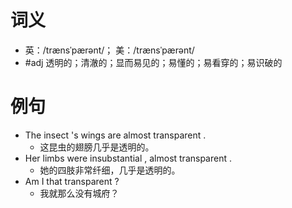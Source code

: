 # 词义
- 英：/trænsˈpærənt/； 美：/trænsˈpærənt/
- #adj 透明的；清澈的；显而易见的；易懂的；易看穿的；易识破的
# 例句
- The insect 's wings are almost transparent .
	- 这昆虫的翅膀几乎是透明的。
- Her limbs were insubstantial , almost transparent .
	- 她的四肢非常纤细，几乎是透明的。
- Am I that transparent ?
	- 我就那么没有城府？

